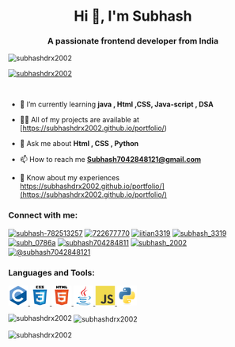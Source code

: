 <h1 align="center">Hi 👋, I'm Subhash</h1>
<h3 align="center">A passionate frontend developer from India</h3>

<p align="left"> <img src="https://komarev.com/ghpvc/?username=subhashdrx2002&label=Profile%20views&color=0e75b6&style=flat" alt="subhashdrx2002" /> </p>

<p align="left"> <a href="https://github.com/ryo-ma/github-profile-trophy"><img src="https://github-profile-trophy.vercel.app/?username=subhashdrx2002" alt="subhashdrx2002" /></a> </p>

<p align="left"> <a href="https://twitter.com/" target="blank"><img src="https://img.shields.io/twitter/follow/?logo=twitter&style=for-the-badge" alt="" /></a> </p>

- 🌱 I’m currently learning **java , Html ,CSS, Java-script , DSA**

- 👨‍💻 All of my projects are available at [https://subhashdrx2002.github.io/portfolio/)

- 💬 Ask me about **Html , CSS , Python**

- 📫 How to reach me **Subhash7042848121@gmail.com**

- 📄 Know about my experiences https://subhashdrx2002.github.io/portfolio/](https://subhashdrx2002.github.io/portfolio/)
<h3 align="left">Connect with me:</h3>
<p align="left">
<a href="https://linkedin.com/in/subhash-782513257" target="blank"><img align="center" src="https://raw.githubusercontent.com/rahuldkjain/github-profile-readme-generator/master/src/images/icons/Social/linked-in-alt.svg" alt="subhash-782513257" height="30" width="40" /></a>
<a href="https://stackoverflow.com/users/722677770" target="blank"><img align="center" src="https://raw.githubusercontent.com/rahuldkjain/github-profile-readme-generator/master/src/images/icons/Social/stack-overflow.svg" alt="722677770" height="30" width="40" /></a>
<a href="https://fb.com/iitian3319" target="blank"><img align="center" src="https://raw.githubusercontent.com/rahuldkjain/github-profile-readme-generator/master/src/images/icons/Social/facebook.svg" alt="iitian3319" height="30" width="40" /></a>
<a href="https://instagram.com/subhash_3319" target="blank"><img align="center" src="https://raw.githubusercontent.com/rahuldkjain/github-profile-readme-generator/master/src/images/icons/Social/instagram.svg" alt="subhash_3319" height="30" width="40" /></a>
<a href="https://www.codechef.com/users/subh_0786a" target="blank"><img align="center" src="https://cdn.jsdelivr.net/npm/simple-icons@3.1.0/icons/codechef.svg" alt="subh_0786a" height="30" width="40" /></a>
<a href="https://www.hackerrank.com/subhash704284811" target="blank"><img align="center" src="https://raw.githubusercontent.com/rahuldkjain/github-profile-readme-generator/master/src/images/icons/Social/hackerrank.svg" alt="subhash704284811" height="30" width="40" /></a>
<a href="https://www.leetcode.com/subhash_2002" target="blank"><img align="center" src="https://raw.githubusercontent.com/rahuldkjain/github-profile-readme-generator/master/src/images/icons/Social/leet-code.svg" alt="subhash_2002" height="30" width="40" /></a>
<a href="https://www.hackerearth.com/@subhash7042848121" target="blank"><img align="center" src="https://raw.githubusercontent.com/rahuldkjain/github-profile-readme-generator/master/src/images/icons/Social/hackerearth.svg" alt="@subhash7042848121" height="30" width="40" /></a>
</p>

<h3 align="left">Languages and Tools:</h3>
<p align="left"> <a href="https://www.cprogramming.com/" target="_blank" rel="noreferrer"> <img src="https://raw.githubusercontent.com/devicons/devicon/master/icons/c/c-original.svg" alt="c" width="40" height="40"/> </a> <a href="https://www.w3schools.com/css/" target="_blank" rel="noreferrer"> <img src="https://raw.githubusercontent.com/devicons/devicon/master/icons/css3/css3-original-wordmark.svg" alt="css3" width="40" height="40"/> </a> <a href="https://www.w3.org/html/" target="_blank" rel="noreferrer"> <img src="https://raw.githubusercontent.com/devicons/devicon/master/icons/html5/html5-original-wordmark.svg" alt="html5" width="40" height="40"/> </a> <a href="https://www.java.com" target="_blank" rel="noreferrer"> <img src="https://raw.githubusercontent.com/devicons/devicon/master/icons/java/java-original.svg" alt="java" width="40" height="40"/> </a> <a href="https://developer.mozilla.org/en-US/docs/Web/JavaScript" target="_blank" rel="noreferrer"> <img src="https://raw.githubusercontent.com/devicons/devicon/master/icons/javascript/javascript-original.svg" alt="javascript" width="40" height="40"/> </a> <a href="https://www.python.org" target="_blank" rel="noreferrer"> <img src="https://raw.githubusercontent.com/devicons/devicon/master/icons/python/python-original.svg" alt="python" width="40" height="40"/> </a> </p>

<p><img align="left" src="https://github-readme-stats.vercel.app/api/top-langs?username=subhashdrx2002&show_icons=true&locale=en&layout=compact" alt="subhashdrx2002" /></p>

<p>&nbsp;<img align="center" src="https://github-readme-stats.vercel.app/api?username=subhashdrx2002&show_icons=true&locale=en" alt="subhashdrx2002" /></p>

<p><img align="center" src="https://github-readme-streak-stats.herokuapp.com/?user=subhashdrx2002&" alt="subhashdrx2002" /></p>
